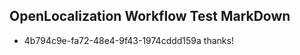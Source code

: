 ## OpenLocalization Workflow Test MarkDown
* 4b794c9e-fa72-48e4-9f43-1974cddd159a thanks!

<!--HONumber=Aug16_HO3-->


